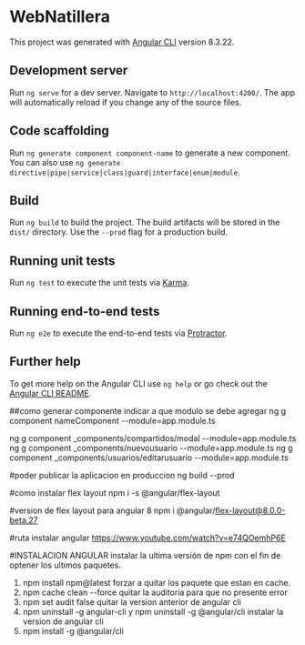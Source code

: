 # WebNatillera

This project was generated with [Angular CLI](https://github.com/angular/angular-cli) version 8.3.22.

## Development server

Run `ng serve` for a dev server. Navigate to `http://localhost:4200/`. The app will automatically reload if you change any of the source files.

## Code scaffolding

Run `ng generate component component-name` to generate a new component. You can also use `ng generate directive|pipe|service|class|guard|interface|enum|module`.

## Build

Run `ng build` to build the project. The build artifacts will be stored in the `dist/` directory. Use the `--prod` flag for a production build.

## Running unit tests

Run `ng test` to execute the unit tests via [Karma](https://karma-runner.github.io).

## Running end-to-end tests

Run `ng e2e` to execute the end-to-end tests via [Protractor](http://www.protractortest.org/).

## Further help

To get more help on the Angular CLI use `ng help` or go check out the [Angular CLI README](https://github.com/angular/angular-cli/blob/master/README.md).

##como generar componente indicar a que modulo se debe agregar
ng g component nameComponent --module=app.module.ts

ng g component _components/compartidos/modal --module=app.module.ts
ng g component _components/nuevousuario --module=app.module.ts
ng g component _components/usuarios/editarusuario --module=app.module.ts

#poder publicar la aplicacion en produccion
ng build --prod

#como instalar flex layout
npm i -s @angular/flex-layout

#version de flex layout para angular 8
npm i @angular/flex-layout@8.0.0-beta.27

#ruta instalar angular
https://www.youtube.com/watch?v=e74QOemhP6E

#INSTALACION ANGULAR
instalar la ultima versión de npm con el fin de optener los ultimos paquetes.
1. npm install npm@latest
forzar a quitar los paquete que estan en cache.
2. npm cache clean --force
quitar la auditoria para que no presente error
3. npm set audit false
quitar la version anterior de angular cli
4. npm uninstall -g angular-cli y npm uninstall -g @angular/cli
instalar la version de angular cli
5. npm install -g @angular/cli
